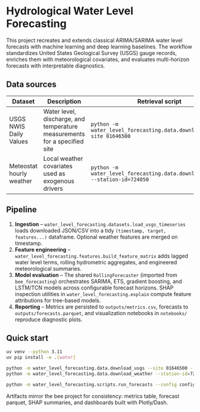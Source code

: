 # Hydrological Water Level Forecasting

This project recreates and extends classical ARIMA/SARIMA water level forecasts with machine learning and deep learning
baselines. The workflow standardizes United States Geological Survey (USGS) gauge records, enriches them with meteorological
covariates, and evaluates multi-horizon forecasts with interpretable diagnostics.

## Data sources

| Dataset | Description | Retrieval script |
| --- | --- | --- |
| USGS NWIS Daily Values | Water level, discharge, and temperature measurements for a specified site | `python -m water_level_forecasting.data.download_usgs --site 01646500` |
| Meteostat hourly weather | Local weather covariates used as exogenous drivers | `python -m water_level_forecasting.data.download_weather --station-id=724050` |

## Pipeline

1. **Ingestion** – `water_level_forecasting.datasets.load_usgs_timeseries` loads downloaded JSON/CSV into a tidy
   `(timestamp, target, features...)` dataframe. Optional weather features are merged on timestamp.
2. **Feature engineering** – `water_level_forecasting.features.build_feature_matrix` adds lagged water level terms,
   rolling hydrometric aggregates, and engineered meteorological summaries.
3. **Model evaluation** – The shared `RollingForecaster` (imported from `bee_forecasting`) orchestrates SARIMA, ETS,
   gradient boosting, and LSTM/TCN models across configurable forecast horizons. SHAP inspection utilities in
   `water_level_forecasting.explain` compute feature attributions for tree-based models.
4. **Reporting** – Metrics are persisted to `outputs/metrics.csv`, forecasts to `outputs/forecasts.parquet`, and
   visualization notebooks in `notebooks/` reproduce diagnostic plots.

## Quick start

```bash
uv venv --python 3.11
uv pip install -e .[water]

python -m water_level_forecasting.data.download_usgs --site 01646500 --start 2015-01-01 --end 2020-12-31 --output data/raw
python -m water_level_forecasting.data.download_weather --station-id=724050 --start 2015-01-01 --end 2020-12-31 --output data/raw

python -m water_level_forecasting.scripts.run_forecasts --config configs/potomac.yaml
```

Artifacts mirror the bee project for consistency: metrics table, forecast parquet, SHAP summaries, and dashboards
built with Plotly/Dash.
